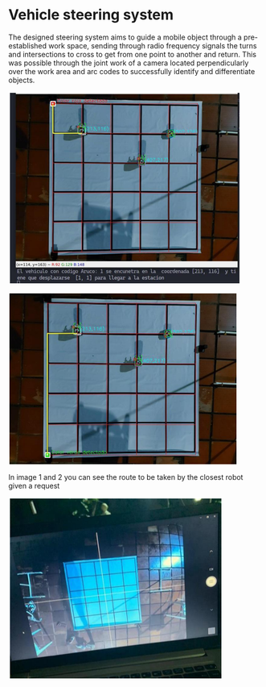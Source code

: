 # Vehicle steering system

The designed steering system aims to guide a mobile object through a pre-established work space, sending through radio frequency signals the turns and intersections to cross to get from one point to another and return. This was possible through the joint work of a camera located perpendicularly over the work area and arc codes to successfully identify and differentiate objects.


![Image 1](Img/Resultados2.png)

![Image 2](Img/Resultados.png)

In image 1 and 2 you can see the route to be taken by the closest robot given a request

![View of the master control computer](Img/Resultados3.png)
